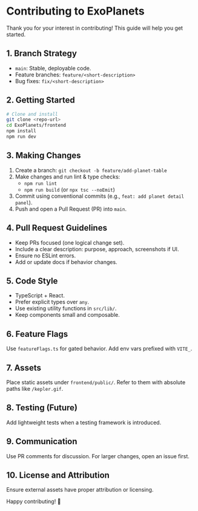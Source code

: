 # Contributing to ExoPlanets

Thank you for your interest in contributing! This guide will help you get started.

## 1. Branch Strategy
- `main`: Stable, deployable code.
- Feature branches: `feature/<short-description>`
- Bug fixes: `fix/<short-description>`

## 2. Getting Started
```bash
# Clone and install
git clone <repo-url>
cd ExoPlanets/frontend
npm install
npm run dev
```

## 3. Making Changes
1. Create a branch: `git checkout -b feature/add-planet-table`
2. Make changes and run lint & type checks:
   - `npm run lint`
   - `npm run build` (or `npx tsc --noEmit`)
3. Commit using conventional commits (e.g., `feat: add planet detail panel`).
4. Push and open a Pull Request (PR) into `main`.

## 4. Pull Request Guidelines
- Keep PRs focused (one logical change set).
- Include a clear description: purpose, approach, screenshots if UI.
- Ensure no ESLint errors.
- Add or update docs if behavior changes.

## 5. Code Style
- TypeScript + React.
- Prefer explicit types over `any`.
- Use existing utility functions in `src/lib/`.
- Keep components small and composable.

## 6. Feature Flags
Use `featureFlags.ts` for gated behavior. Add env vars prefixed with `VITE_`.

## 7. Assets
Place static assets under `frontend/public/`. Refer to them with absolute paths like `/kepler.gif`.

## 8. Testing (Future)
Add lightweight tests when a testing framework is introduced.

## 9. Communication
Use PR comments for discussion. For larger changes, open an issue first.

## 10. License and Attribution
Ensure external assets have proper attribution or licensing.

Happy contributing! 🌌
